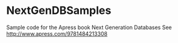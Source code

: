 # NextGenDBSamples
Sample code for the Apress book Next Generation Databases
See http://www.apress.com/9781484213308 
